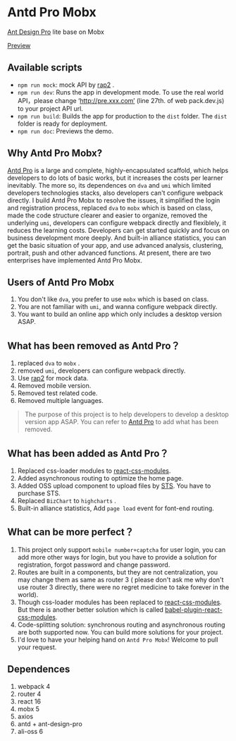 #  Antd Pro Mobx

[Ant Design Pro](https://pro.ant.design/index-cn) lite base on Mobx

[Preview](http://gongzhen.coding.me)

## Available scripts
* `npm run mock`: mock API by [rap2](http://rap2.taobao.org/) .
* `npm run dev`:  Runs the app in development mode. To use the real world API，please change ‘http://pre.xxx.com’ (line 27th. of web pack.dev.js) to your project API url.
* `npm run build`: Builds the app for production to the `dist` folder. The `dist` folder is ready for deployment.
* `npm run doc`:  Previews the demo.

## Why Antd Pro Mobx?
[Antd Pro](https://pro.ant.design/index-cn) is a large and complete, highly-encapsulated scaffold, which helps  developers to do lots of basic works, but it increases the costs per learner inevitably. The more so, its dependences on `dva` and `umi` which limited developers technologies stacks, also developers can't configure webpack directly. I build Antd Pro Mobx to resolve the issues, it simplified the login and registration process, replaced `dva` to `mobx` which is based on class, made the code structure clearer and easier to organize, removed the underlying `umi`, developers can configure webpack directly and flexiblely, it reduces the learning costs. Developers can get started quickly and focus on business development more deeply. And built-in alliance statistics, you can get the basic situation of your app, and use advanced analysis, clustering, portrait, push and other advanced functions. At present, there are two enterprises have implemented Antd Pro Mobx.

## Users of Antd Pro Mobx

1. You don't like `dva`,  you prefer to use `mobx` which is based on class.
2. You are not familiar with `umi`,  and wanna configure webpack directly.
3. You want to build an online app which only includes a desktop version ASAP.

## What has been removed as Antd Pro？
1. replaced `dva` to `mobx` .
2. removed `umi`, developers can configure webpack directly.
3. Use [rap2](http://rap2.taobao.org/) for mock data.
4. Removed mobile version.
5. Removed test related code.
6. Removed multiple languages.

>The purpose of this project is to help developers to develop a desktop version app ASAP. You can refer to [Antd Pro](https://pro.ant.design/index-cn) to add what has been removed.

## What has been added as Antd Pro？
1. Replaced css-loader modules to [react-css-modules](https://github.com/gajus/react-css-modules).
2. Added asynchronous routing to optimize the home page.
3. Added OSS upload component to upload files by [STS](https://help.aliyun.com/document_detail/32077.html?spm=a2c4g.11186623.6.788.qrBaau).  You have to purchase STS.
4. Replaced `BizChart` to `highcharts` .
5. Built-in alliance statistics, Add `page load` event for font-end routing.

## What can be more perfect？
1. This project only support `mobile number+captcha` for user login, you can add more other ways for login, but you have to provide a solution for registration, forgot password and change password.
2. Routes are built in a components, but they are not centralization, you may change them as same as router 3 ( please don't ask me why don't use router 3 directly,  there were no regret medicine to take forever in the world).
3. Though css-loader modules has been replaced to [react-css-modules](https://github.com/gajus/react-css-modules). But there is another better solution which is called [babel-plugin-react-css-modules](https://github.com/gajus/babel-plugin-react-css-modules).
4. Code-splitting solution: synchronous routing and asynchronous routing are both supported now. You can build more solutions for your project.
5. I'd love to have your helping hand on `Antd Pro Mobx`!  Welcome to pull your request.

## Dependences
1. webpack 4
2. router 4
3. react 16
4. mobx 5
5. axios
6. antd + ant-design-pro
7. ali-oss 6

